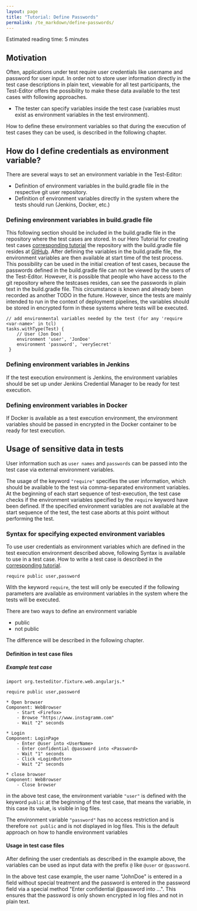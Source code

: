 ```yaml
---
layout: page
title: "Tutorial: Define Passwords"
permalink: /te_markdown/define-passwords/
---
```


Estimated reading time: 5 minutes

## Motivation

Often, applications under test require user credentials like username and password for user input. In order not to store user information directly in the test case descriptions in plain text, viewable for all test participants, the Test-Editor offers the possibility to make these data available to the test cases with following approaches. 


* The tester can specify variables inside the test case (variables must exist as environment variables in the test environment).

How to define these environment variables so that during the execution of test cases they can be used, is described in the following chapter.

## How do I define credentials as environment variable?

There are several ways to set an environment variable in the Test-Editor:

* Definition of environment variables in the build.gradle file in the respective git user repository.
* Definition of environment variables directly in the system where the tests should run (Jenkins, Docker, etc.)


### Defining environment variables in build.gradle file 

This following section should be included in the build.gradle file in the repository where the test cases are stored. In our Hero Tutorial for creating test cases [corresponding tutorial](/te_markdown/heroes-create-testcase) the repository with the build.gradle file resides at [GitHub](https://github.com/test-editor/language-examples/blob/tutorial/hero-create-testcase/build.gradle). After defining the variables in the build.gradle file, the environment variables are then available at start time of the test process. This possibility can be used in the initial creation of test cases, because the passwords defined in the build.gradle file can not be viewed by the users of the Test-Editor. However, it is possible that people who have access to the git repository where the testcases resides, can see the passwords in plain text in the build.gradle file. This circumstance is known and already been recorded as another TODO in the future. However, since the tests are mainly intended to run in the context of deployment pipelines, the variables should be stored in encrypted form in these systems where tests will be executed.

```
// add environmental variables needed by the test (for any 'require <var-name>' in tcl)
tasks.withType(Test) {
    // User (Jon Doe)
    environment 'user', 'JonDoe'
    environment 'password', 'verySecret'
 }
```

### Defining environment variables in Jenkins
If the test execution environment is Jenkins, the environment variables should be set up under Jenkins Credential Manager to be ready for test execution.


### Defining environment variables in Docker
If Docker is available as a test execution environment, the environment variables should be passed in encrypted in the Docker container to be ready for test execution.

## Usage of sensitive data in tests

User information such as `user names` and `passwords` can be passed into the test case via external environment variables.

The usage of the keyword `"require"` specifies the user information, which should be available to the test via comma-separated environment  variables. At the beginning of each start sequence of test-execution, the test case checks if the environment variables specified by the `require` keyword have been defined. If the specified environment variables are not available at the start sequence of the test, the test case aborts at this point without performing the test.

### Syntax for specifying expected environment variables

To use user credentials as environment variables which are defined in the test execution environment described above, following Syntax is available to use in a test case. How to write a test case is described in the [corresponding tutorial](/te_markdown/heroes-create-testcase). 

```
require public user,password
```

With the keyword `require`, the test will only be executed if the following parameters are available as environment variables in the system where the tests will be executed.

There are two ways to define an environment variable

* public
* not public

The difference will be described in the following chapter.

#### Definition in test case files

##### Example test case 

```
import org.testeditor.fixture.web.angularjs.*
 
require public user,password
 
* Open browser
Component: WebBrowser
    - Start <Firefox>
    - Browse "https://www.instagramm.com"
    - Wait "2" seconds
 
* Login
Component: LoginPage
    - Enter @user into <UserName>
    - Enter confidential @password into <Password>
    - Wait "1" seconds
    - Click <LoginButton>
    - Wait "2" seconds
 
* close browser
Component: WebBrowser
    - Close browser
```

in the above test case, the environment variable `"user"` is defined with the keyword `public` at the beginning of the test case, that means the variable, in this case its value, is visible in log files.

The environment variable `"password"` has no access restriction and is therefore `not public` and is not displayed in log files. This is the default approach on how to handle environment variables

#### Usage in test case files

After defining the user credentials as described in the example above, the variables can be used as input data with the prefix `@` like `@user` or `@password`. 

In the above test case example, the user name "JohnDoe" is entered in a field without special treatment and the password is entered in the password field via a special method "Enter confidential @password into ...". This ensures that the password is only shown encrypted in log files and not in plain text.

